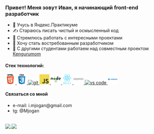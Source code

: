 <h3 align="left">Привет! Меня зовут Иван, я начинающий front-end разработчик</h3>

- 🔭 Учусь в Яндекс.Практикуме
- ✍️ Стараюсь писать чистый и осмысленный код
- 🚀 Стремлюсь работать с интересными проектами
- 🌱 Хочу стать востребованным разработчиком
- 👯 С другими студентами работаем над совместным проектом [Kengurumom](https://github.com/GroupProjectCo/Kengurumom.git)

<h4 align="left">Стек технологий:</h4>
<p align="left"> <a href="https://www.w3.org/html/" target="_blank"> <img src="https://raw.githubusercontent.com/devicons/devicon/master/icons/html5/html5-original-wordmark.svg" alt="html5" width="32" height="32"/> </a> <a href="https://www.w3schools.com/css/" target="_blank"> <img src="https://raw.githubusercontent.com/devicons/devicon/master/icons/css3/css3-original-wordmark.svg" alt="css3" width="32" height="32"/> </a> <a href="https://git-scm.com/" target="_blank"> <img src="https://www.vectorlogo.zone/logos/git-scm/git-scm-icon.svg" alt="git" width="32" height="32"/> </a> <a href="https://developer.mozilla.org/en-US/docs/Web/JavaScript" target="_blank"> <img src="https://raw.githubusercontent.com/devicons/devicon/master/icons/javascript/javascript-original.svg" alt="javascript" width="32" height="32"/> </a> <a href="https://nodejs.org" target="_blank"> <img src="https://raw.githubusercontent.com/devicons/devicon/master/icons/nodejs/nodejs-original-wordmark.svg" alt="nodejs" width="32" height="32"/> </a> <a href="https://reactjs.org/" target="_blank"> <img src="https://raw.githubusercontent.com/devicons/devicon/master/icons/react/react-original-wordmark.svg" alt="react" width="32" height="32"/> </a> <a href="https://expressjs.com" target="_blank"> <img src="https://raw.githubusercontent.com/devicons/devicon/master/icons/express/express-original-wordmark.svg" alt="express" width="32" height="32"/> </a> <a href="https://code.visualstudio.com/" target="_blank"> <img src="https://user-images.githubusercontent.com/73493824/114519643-49d25980-9c49-11eb-9bcf-3085c332f6df.png" alt="vs code" width="32" height="32"/> </a> <a href="https://webpack.js.org" target="_blank"> <img src="https://raw.githubusercontent.com/devicons/devicon/d00d0969292a6569d45b06d3f350f463a0107b0d/icons/webpack/webpack-original-wordmark.svg" alt="webpack" width="32" height="32"/> </a> </p>

<h4 align="left">Связаться со мной</h4>
<ul>
  <li>e-mail: i.mjogan@gmail.com</li>
  <li>tg: @Mjogan</li>
</ul>
</br>
<a href="https://github-readme-stats.vercel.app/api?username=Imjogan">
  <img height="150" align="center" src="https://github-readme-stats.vercel.app/api?username=Imjogan&show_icons=true&hide=issues&custom_title=🏆 Моя статистика" />
</a>
<a href="https://github-readme-stats.vercel.app/api/top-langs/?username=Imjogan">
  <img height="150" align="center" src="https://github-readme-stats.vercel.app/api/top-langs/?username=Imjogan&layout=compact&custom_title=Популярные языки" />
</a>
